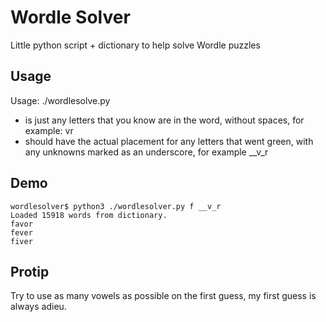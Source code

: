 # Wordle Solver 
Little python script + dictionary to help solve Wordle puzzles

## Usage
Usage: ./wordlesolve.py <letters in word> <placement>

- <letters in word> is just any letters that you know are in the word, without spaces, for example: vr
- <placement> should have the actual placement for any letters that went green, with any unknowns marked as an underscore, for example __v_r

## Demo

```
wordlesolver$ python3 ./wordlesolver.py f __v_r
Loaded 15918 words from dictionary.
favor
fever
fiver
```

## Protip

Try to use as many vowels as possible on the first guess, my first guess is always adieu.
